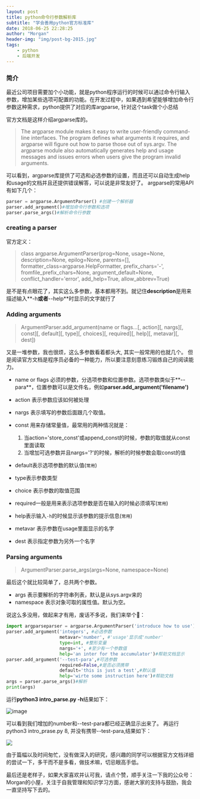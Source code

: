 ```yaml
---
layout: post
title: python命令行参数解析库
subtitle: "学会善用python官方标准库"
date: 2018-06-25 22:28:25
author: "Morgan"
header-img: "img/post-bg-2015.jpg"
tags: 
    - python
    - 后端开发
---
```


### 简介

最近公司项目需要加个小功能，就是python程序运行的时候可以通过命令行输入参数，增加某些选项可配置的功能。在开发过程中，如果遇到希望能够增加命令行参数这种需求，python提供了对应的库argparse, 针对这个task做个小总结

<!-- more -->
官方文档是这样介绍argparse库的。

> The argparse module makes it easy to write user-friendly command-line interfaces. The program defines what arguments it requires, and argparse will figure out how to parse those out of sys.argv. The argparse module also automatically generates help and usage messages and issues errors when users give the program invalid arguments.

可以看到，argparse库提供了可选和必选参数的设置，而且还可以自动生成help和usage的文档并且还提供错误解答，可以说是非常友好了。
argparse的常用API有如下几个：

```python
parser = argparse.ArgumentParser() #创建一个解析器
parser.add_argument()#增加命令行参数和选项
parser.parse_args()#解析命令行参数
```

### creating a parser

官方定义：

> class argparse.ArgumentParser(prog=None, usage=None, description=None, epilog=None, parents=[], formatter_class=argparse.HelpFormatter, prefix_chars='-', fromfile_prefix_chars=None, argument_default=None, conflict_handler='error', add_help=True, allow_abbrev=True)

是不是有点眼花了，其实这么多参数，基本都用不到。就记住**description**是用来描述输入**-h**或者**--help**时显示的文字就行了

### Adding arguments

> ArgumentParser.add_argument(name or flags…[, action][, nargs][, const][, default][, type][, choices][, required][, help][, metavar][, dest])

又是一堆参数，我也很烦，这么多参数看着都头大, 其实一般常用的也就几个。 但是阅读官方文档是程序员必备的一种能力，所以要注意刻意练习锻炼自己的阅读能力。

*   name or flags 必须的参数，分选项参数和位置参数。选项参数类似于**--para**，位置参数可以是文件名，例如**parser.add_argument('filename')**

*   action 表示参数应该如何被处理

*   nargs 表示填写的参数后面跟几个取值。

*   const 用来存储常量值，最常用的两种情况就是：

    1.  当action='store_const'或append_const的时候，参数的取值就从const里面读取
    2.  当增加可选参数并且nargs='?'的时候，解析的时候参数会取const的值
*   default表示选项参数的默认值(`常用`)

*   type表示参数类型

*   choice 表示参数的取值范围

*   required一般是用来表示选项参数是否在输入的时候必须填写(`常用`)

*   help表示输入`-h`的时候显示该参数的提示信息(`常用`)

*   metavar 表示参数在usage里面显示的名字

*   dest 表示指定参数为另外一个名字

### Parsing arguments

> ArgumentParser.parse_args(args=None, namespace=None)

最后这个就比较简单了，总共两个参数。

*   args 表示要解析的字符串列表，默认是从sys.argv来的
*   namespace 表示对象可取的属性值。默认为空。

说这么多没用，做起来才有用，废话不多说，我们来举个🌰：

```python
import argparseparser = argparse.ArgumentParser('introduce how to use')#创建一个解析器
parser.add_argument('integers', #必选参数                            
                    metavar='number', #'usage'显示成'number'                    
                    type=int, #整形变量                    
                    nargs='+', #至少有一个参数值                    
                    help='an inter for the accumulator')#帮助文档显示
parser.add_argument('--test-para',#可选参数                    
                    required=False,#是否必须携带                    
                    default='this is just a test',#默认值                    
                    help='wirte some instruction here')#帮助文档
args = parser.parse_args()#解析
print(args)
```

运行**python3 intro_parse.py -h**结果如下：

![image](http://upload-images.jianshu.io/upload_images/7793041-38ae29b519f956ca.jpg?imageMogr2/auto-orient/strip%7CimageView2/2/w/1240)

可以看到我们增加的number和--test-para都已经正确显示出来了。
再运行python3 intro_prase.py 8, 并没有携带--test-para,结果如下：

![](http://upload-images.jianshu.io/upload_images/7793041-c9e63c46df263b67.jpg?imageMogr2/auto-orient/strip%7CimageView2/2/w/1240)


由于篇幅以及时间匆忙，没有做深入的研究，感兴趣的同学可以根据官方文档详细的尝试一下，多干而不是多看，做技术嘛，切忌眼高手低。

最后还是老样子，如果大家喜欢并认可我，请点个赞，顺手关注一下我的公众号：Morgan的小屋，关注于自我管理和知识学习方面，感谢大家的支持与鼓励，我会一直坚持写下去的。
